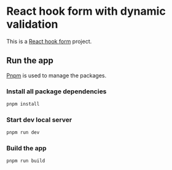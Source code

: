 # React hook form with dynamic validation

This is a [React hook form](https://react-hook-form.com/) project.

## Run the app

[Pnpm](https://pnpm.io/) is used to manage the packages.

### Install all package dependencies

```bash
pnpm install
```

### Start dev local server

```bash
pnpm run dev
```

### Build the app

```bash
pnpm run build
```
